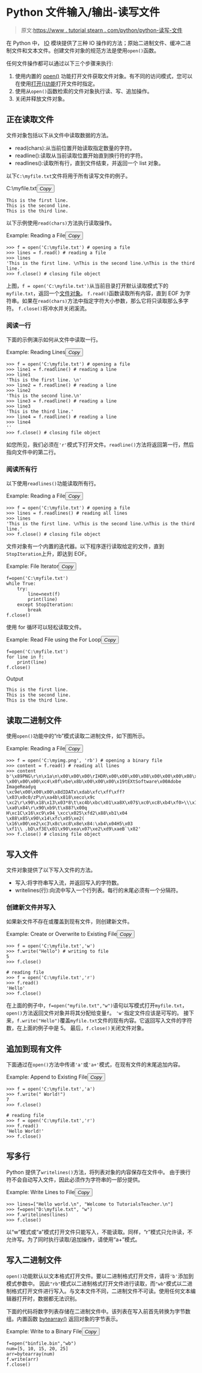 # Python 文件输入/输出-读写文件

> 原文:[https://www . tutorial stearn . com/python/python-读写-文件](https://www.tutorialsteacher.com/python/python-read-write-file)

在 Python 中， [IO](https://docs.python.org/3/library/io.html#module-io) 模块提供了三种 IO 操作的方法；原始二进制文件、缓冲二进制文件和文本文件。创建文件对象的规范方法是使用`open()`函数。

任何文件操作都可以通过以下三个步骤来执行:

1.  使用内置的 [open()](/python/open-method) 功能打开文件获取文件对象。有不同的访问模式，您可以在使用[打开()功能](/python/open-method)打开文件时指定。
2.  使用从`open()`函数检索的文件对象执行读、写、追加操作。
3.  关闭并释放文件对象。

## 正在读取文件

文件对象包括以下从文件中读取数据的方法。

*   read(chars):从当前位置开始读取指定数量的字符。
*   readline():读取从当前读取位置开始直到换行符的字符。
*   readlines():读取所有行，直到文件结束，并返回一个 list 对象。

以下`C:\myfile.txt`文件将用于所有读写文件的例子。

C:\myfile.txt<button class="copy-btn pull-right" title="Copy example code">*Copy*</button> 

```
This is the first line. 
This is the second line.
This is the third line. 
```

以下示例使用`read(chars)`方法执行读取操作。

Example: Reading a File<button class="copy-btn pull-right" title="Copy example code">*Copy*</button> 

```
>>> f = open('C:\myfile.txt') # opening a file
>>> lines = f.read() # reading a file
>>> lines
'This is the first line. \nThis is the second line.\nThis is the third line.'
>>> f.close() # closing file object 
```

上图，`f = open('C:\myfile.txt')`从当前目录打开默认读取模式下的`myfile.txt`，返回一个[文件对象](https://docs.python.org/3/glossary.html#term-file-object)。 `f.read()`函数读取所有内容，直到 EOF 为字符串。如果在`read(chars)`方法中指定字符大小参数，那么它将只读取那么多字符。 `f.close()`将冲水并关闭溪流。

### 阅读一行

下面的示例演示如何从文件中读取一行。

Example: Reading Lines<button class="copy-btn pull-right" title="Copy example code">*Copy*</button> 

```
>>> f = open('C:\myfile.txt') # opening a file
>>> line1 = f.readline() # reading a line
>>> line1
'This is the first line. \n'
>>> line2 = f.readline() # reading a line
>>> line2
'This is the second line.\n'
>>> line3 = f.readline() # reading a line
>>> line3
'This is the third line.'
>>> line4 = f.readline() # reading a line
>>> line4
''
>>> f.close() # closing file object 
```

如您所见，我们必须在`'r'`模式下打开文件。`readline()`方法将返回第一行，然后指向文件中的第二行。

### 阅读所有行

以下使用`readlines()`功能读取所有行。

Example: Reading a File<button class="copy-btn pull-right" title="Copy example code">*Copy*</button> 

```
>>> f = open('C:\myfile.txt') # opening a file
>>> lines = f.readlines() # reading all lines
>>> lines
'This is the first line. \nThis is the second line.\nThis is the third line.'
>>> f.close() # closing file object 
```

文件对象有一个内置的迭代器。以下程序逐行读取给定的文件，直到`StopIteration`上升，即达到 EOF。

Example: File Iterator<button class="copy-btn pull-right" title="Copy example code">*Copy*</button> 

```
f=open('C:\myfile.txt')
while True:
    try:
        line=next(f)
        print(line)
    except StopIteration:
        break
f.close() 
```

使用 for 循环可以轻松读取文件。

Example: Read File using the For Loop<button class="copy-btn pull-right" title="Copy example code">*Copy*</button> 

```
f=open('C:\myfile.txt')
for line in f:
    print(line)
f.close() 
```

Output

```
This is the first line. 
This is the second line.
This is the third line. 
```

## 读取二进制文件

使用`open()`功能中的“rb”模式读取二进制文件，如下图所示。

Example: Reading a File<button class="copy-btn pull-right" title="Copy example code">*Copy*</button> 

```
>>> f = open('C:\myimg.png', 'rb') # opening a binary file
>>> content = f.read() # reading all lines
>>> content
b'\x89PNG\r\n\x1a\n\x00\x00\x00\rIHDR\x00\x00\x00\x08\x00\x00\x00\x08\x08\x06
\x00\x00\x00\xc4\x0f\xbe\x8b\x00\x00\x00\x19tEXtSoftware\x00Adobe ImageReadyq
\xc9e\x00\x00\x00\x8dIDATx\xdab\xfc\xff\xff?\x03\x0c0/zP\n\xa4b\x818\xeco\x9c
\xc2\r\x90\x18\x13\x03*8\t\xc4b\xbc\x01\xa8X\x07$\xc0\xc8\xb4\xf0>\\\x11P\xd7?
\xa0\x84\r\x90\xb9\t\x88?\x00q H\xc1C\x16\xc9\x94_\xcc\x025\xfd2\x88\xb1\x04
\x88\x85\x90\x14\xfc\x05\xe2( \x16\x00\xe2\xc3\x8c\xc8\x8e\x84:\xb4\x04H5\x03
\xf1\\ .bD\xf3E\x01\x90\xea\x07\xe2\xd9\xaeB`\x82'
>>> f.close() # closing file object 
```

## 写入文件

文件对象提供了以下写入文件的方法。

*   写入:将字符串写入流，并返回写入的字符数。
*   writelines(行):向流中写入一个行列表。每行的末尾必须有一个分隔符。

### 创建新文件并写入

如果新文件不存在或覆盖到现有文件，则创建新文件。

Example: Create or Overwrite to Existing File<button class="copy-btn pull-right" title="Copy example code">*Copy*</button> 

```
>>> f = open('C:\myfile.txt','w')
>>> f.write("Hello") # writing to file
5
>>> f.close()

# reading file
>>> f = open('C:\myfile.txt','r') 
>>> f.read()
'Hello'
>>> f.close() 
```

在上面的例子中，`f=open("myfile.txt","w")`语句以写模式打开`myfile.txt`，`open()`方法返回文件对象并将其分配给变量`f`。 `'w'`指定文件应该是可写的。 接下来，`f.write("Hello")`覆盖`myfile.txt`文件的现有内容。它返回写入文件的字符数，在上面的例子中是 5。 最后，`f.close()`关闭文件对象。

## 追加到现有文件

下面通过在`open()`方法中传递`'a'`或`'a+'`模式，在现有文件的末尾追加内容。

Example: Append to Existing File<button class="copy-btn pull-right" title="Copy example code">*Copy*</button> 

```
>>> f = open('C:\myfile.txt','a')
>>> f.write(" World!")
7
>>> f.close()

# reading file
>>> f = open('C:\myfile.txt','r') 
>>> f.read()
'Hello World!'
>>> f.close() 
```

## 写多行

Python 提供了`writelines()`方法，将列表对象的内容保存在文件中。 由于换行符不会自动写入文件，因此必须作为字符串的一部分提供。

Example: Write Lines to File<button class="copy-btn pull-right" title="Copy example code">*Copy*</button> 

```
>>> lines=["Hello world.\n", "Welcome to TutorialsTeacher.\n"]
>>> f=open("D:\myfile.txt", "w")
>>> f.writelines(lines)
>>> f.close() 
```

以“w”模式或“a”模式打开文件只能写入，不能读取。同样，“r”模式只允许读，不允许写。为了同时执行读取/追加操作，请使用“a+”模式。

## 写入二进制文件

`open()`功能默认以文本格式打开文件。要以二进制格式打开文件，请将`'b'`添加到模式参数中。 因此`"rb"`模式以二进制格式打开文件进行读取，而`"wb"`模式以二进制格式打开文件进行写入。与文本文件不同，二进制文件不可读。使用任何文本编辑器打开时，数据都无法识别。

下面的代码将数字列表存储在二进制文件中。该列表在写入前首先转换为字节数组。内置函数 [bytearray()](/python/bytearray-method) 返回对象的字节表示。

Example: Write to a Binary File<button class="copy-btn pull-right" title="Copy example code">*Copy*</button> 

```
f=open("binfile.bin","wb")
num=[5, 10, 15, 20, 25]
arr=bytearray(num)
f.write(arr)
f.close() 
```


